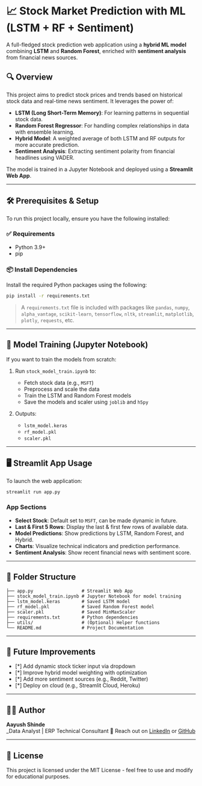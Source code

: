 # 📈 Stock Market Prediction with ML (LSTM + RF + Sentiment)

A full-fledged stock prediction web application using a **hybrid ML model** combining **LSTM** and **Random Forest**, enriched with **sentiment analysis** from financial news sources.

## 🔍 Overview

This project aims to predict stock prices and trends based on historical stock data and real-time news sentiment. It leverages the power of:

- **LSTM (Long Short-Term Memory)**: For learning patterns in sequential stock data.
- **Random Forest Regressor**: For handling complex relationships in data with ensemble learning.
- **Hybrid Model**: A weighted average of both LSTM and RF outputs for more accurate prediction.
- **Sentiment Analysis**: Extracting sentiment polarity from financial headlines using VADER.

The model is trained in a Jupyter Notebook and deployed using a **Streamlit Web App**.

---

## 🛠 Prerequisites & Setup

To run this project locally, ensure you have the following installed:

### ✅ Requirements

- Python 3.9+
- pip

### 📦 Install Dependencies

Install the required Python packages using the following:

```bash
pip install -r requirements.txt
```

> A `requirements.txt` file is included with packages like `pandas`, `numpy`, `alpha_vantage`, `scikit-learn`, `tensorflow`, `nltk`, `streamlit`, `matplotlib`, `plotly`, `requests`, etc.

---

## 🧪 Model Training (Jupyter Notebook)

If you want to train the models from scratch:

1. Run `stock_model_train.ipynb` to:
   - Fetch stock data (e.g., `MSFT`)
   - Preprocess and scale the data
   - Train the LSTM and Random Forest models
   - Save the models and scaler using `joblib` and `h5py`

2. Outputs:
   - `lstm_model.keras`
   - `rf_model.pkl`
   - `scaler.pkl`

---

## 🖥 Streamlit App Usage

To launch the web application:

```bash
streamlit run app.py
```

### App Sections

- **Select Stock**: Default set to `MSFT`, can be made dynamic in future.
- **Last & First 5 Rows**: Display the last & first few rows of available data.
- **Model Predictions**: Show predictions by LSTM, Random Forest, and Hybrid.
- **Charts**: Visualize technical indicators and prediction performance.
- **Sentiment Analysis**: Show recent financial news with sentiment score.

---

## 📁 Folder Structure

```
├── app.py                  # Streamlit Web App
├── stock_model_train.ipynb # Jupyter Notebook for model training
├── lstm_model.keras        # Saved LSTM model
├── rf_model.pkl            # Saved Random Forest model
├── scaler.pkl              # Saved MinMaxScaler
├── requirements.txt        # Python dependencies
├── utils/                  # (Optional) Helper functions
└── README.md               # Project Documentation
```

---

## 📌 Future Improvements

- [*] Add dynamic stock ticker input via dropdown
- [*] Improve hybrid model weighting with optimization
- [*] Add more sentiment sources (e.g., Reddit, Twitter)
- [*] Deploy on cloud (e.g., Streamlit Cloud, Heroku)

---

## 👨‍💻 Author

**Aayush Shinde**  
_Data Analyst | ERP Technical Consultant 
📧 Reach out on [LinkedIn](https://www.linkedin.com/in/aayush-shinde-a809a0251/) or [GitHub](https://github.com/arreaayush)

---

## 📝 License

This project is licensed under the MIT License - feel free to use and modify for educational purposes.
